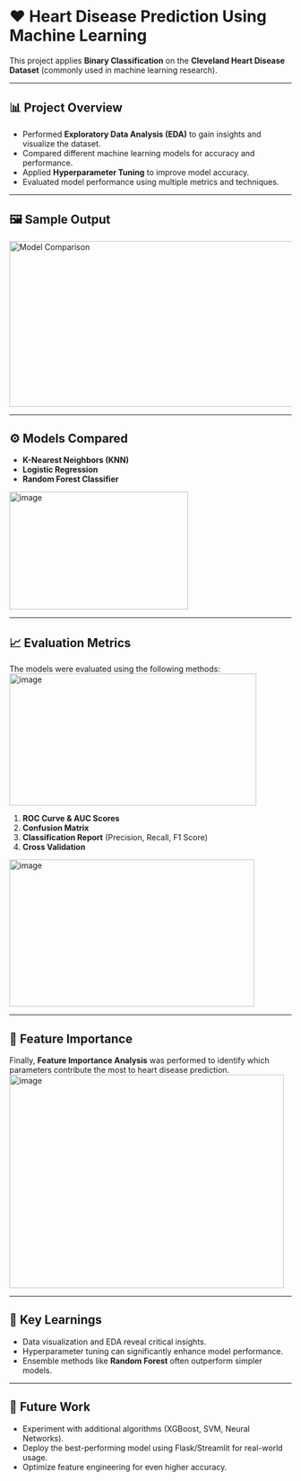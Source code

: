 # ❤️ Heart Disease Prediction Using Machine Learning

This project applies **Binary Classification** on the **Cleveland Heart Disease Dataset** (commonly used in machine learning research).

---

## 📊 Project Overview
- Performed **Exploratory Data Analysis (EDA)** to gain insights and visualize the dataset.
- Compared different machine learning models for accuracy and performance.
- Applied **Hyperparameter Tuning** to improve model accuracy.
- Evaluated model performance using multiple metrics and techniques.

---

## 🖼️ Sample Output
<img width="577" height="295" alt="Model Comparison" src="https://github.com/user-attachments/assets/e07a8193-7f73-4ae2-baa9-d950349c7247" />

---

## ⚙️ Models Compared
- **K-Nearest Neighbors (KNN)**
- **Logistic Regression**
- **Random Forest Classifier**

<img width="319" height="210" alt="image" src="https://github.com/user-attachments/assets/7ff51611-cfa0-4269-b62a-49a2a663f7f4" />



---

## 📈 Evaluation Metrics
The models were evaluated using the following methods:
<img width="441" height="235" alt="image" src="https://github.com/user-attachments/assets/b6048b61-b031-48e4-8136-e6d741da6cba" />


1. **ROC Curve & AUC Scores**  
2. **Confusion Matrix**  
3. **Classification Report** (Precision, Recall, F1 Score)  
4. **Cross Validation**
<img width="437" height="262" alt="image" src="https://github.com/user-attachments/assets/1293ce6b-4444-474f-9cf6-361bc21faa02" />


---

## 🌟 Feature Importance
Finally, **Feature Importance Analysis** was performed to identify which parameters contribute the most to heart disease prediction.
<img width="490" height="380" alt="image" src="https://github.com/user-attachments/assets/6af956fb-ee42-4cb7-b6c2-07791bc0926a" />


---

## 🧾 Key Learnings
- Data visualization and EDA reveal critical insights.  
- Hyperparameter tuning can significantly enhance model performance.  
- Ensemble methods like **Random Forest** often outperform simpler models.  

---

## 🚀 Future Work
- Experiment with additional algorithms (XGBoost, SVM, Neural Networks).  
- Deploy the best-performing model using Flask/Streamlit for real-world usage.  
- Optimize feature engineering for even higher accuracy.  
